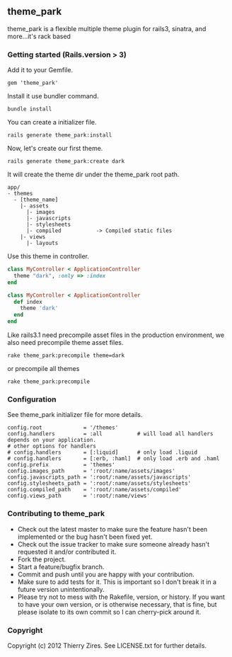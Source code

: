 ## theme_park

theme_park is a flexible multiple theme plugin for rails3, sinatra, and more...it's rack based

### Getting started (Rails.version > 3)

Add it to your Gemfile.

```console
gem 'theme_park'
```

Install it use bundler command.

```console
bundle install
```

You can create a initializer file.

```console
rails generate theme_park:install
```

Now, let's create our first theme.

```console
rails generate theme_park:create dark
```

It will create the theme dir under the theme_park root path.

```
app/
- themes
  - [theme_name]
    |- assets
      |- images
      |- javascripts
      |- stylesheets
      |- compiled           -> Compiled static files
    |- views
      |- layouts
```

Use this theme in controller.

```ruby
class MyController < ApplicationController
  theme "dark", :only => :index
end
```

```ruby
class MyController < ApplicationController
  def index
    theme 'dark'
  end
end
```

Like rails3.1 need precompile asset files in the production environment, we also need precompile theme asset files.

```console
rake theme_park:precompile theme=dark
```

or precompile all themes

```console
rake theme_park:precompile
```

### Configuration

See theme_park initializer file for more details.

```
config.root             = '/themes'
config.handlers         = :all           # will load all handlers depends on your application.
# other options for handlers
# config.handlers       = [:liquid]      # only load .liquid
# config.handlers       = [:erb, :haml]  # only load .erb and .haml
config.prefix           = 'themes'
config.images_path      = ':root/:name/assets/images'
config.javascripts_path = ':root/:name/assets/javascripts'
config.stylesheets_path = ':root/:name/assets/stylesheets'
config.compiled_path    = ':root/:name/assets/compiled'
config.views_path       = ':root/:name/views'
```

### Contributing to theme_park
 
* Check out the latest master to make sure the feature hasn't been implemented or the bug hasn't been fixed yet.
* Check out the issue tracker to make sure someone already hasn't requested it and/or contributed it.
* Fork the project.
* Start a feature/bugfix branch.
* Commit and push until you are happy with your contribution.
* Make sure to add tests for it. This is important so I don't break it in a future version unintentionally.
* Please try not to mess with the Rakefile, version, or history. If you want to have your own version, or is otherwise necessary, that is fine, but please isolate to its own commit so I can cherry-pick around it.

### Copyright

Copyright (c) 2012 Thierry Zires. See LICENSE.txt for further details.

